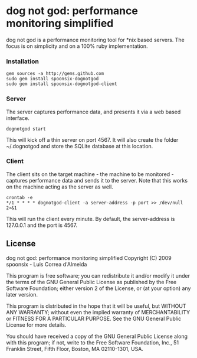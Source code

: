 # dog not god: performance monitoring simplified

dog not god is a performance monitoring tool for *nix based servers. The focus is on simplicity and on a 100% ruby implementation.

### Installation

    gem sources -a http://gems.github.com
    sudo gem install spoonsix-dognotgod
    sudo gem install spoonsix-dognotgod-client

### Server
The server captures performance data, and presents it via a web based interface.

    dognotgod start

This will kick off a thin server on port 4567. It will also create the folder ~/.dognotgod and store the SQLite database at this location.

### Client

The client sits on the target machine - the machine to be monitored - captures performance data and sends it to the server. Note that this works on the machine acting as the server as well.

    crontab -e
    */1 * * * * dognotgod-client -a server-address -p port >> /dev/null 2>&1

This will run the client every minute. By default, the server-address is 127.0.0.1 and the port is 4567.

## License

dog not god: performance monitoring simplified
Copyright (C) 2009 spoonsix - Luis Correa d'Almeida

This program is free software; you can redistribute it and/or
modify it under the terms of the GNU General Public License
as published by the Free Software Foundation; either version 2
of the License, or (at your option) any later version.

This program is distributed in the hope that it will be useful,
but WITHOUT ANY WARRANTY; without even the implied warranty of
MERCHANTABILITY or FITNESS FOR A PARTICULAR PURPOSE.  See the
GNU General Public License for more details.

You should have received a copy of the GNU General Public License
along with this program; if not, write to the Free Software
Foundation, Inc., 51 Franklin Street, Fifth Floor, Boston, MA  02110-1301, USA.
